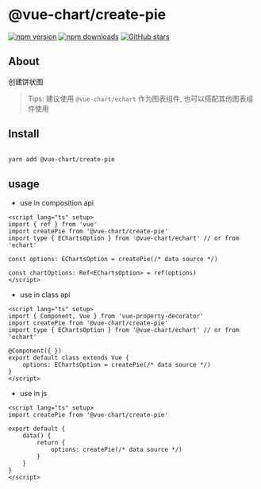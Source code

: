 # @vue-chart/create-pie

[![npm version](https://badge.fury.io/js/%40vue-chart%2Fcreate-pie.svg)](https://www.npmjs.com/package/@vue-chart/create-pie)
[![npm downloads](https://img.shields.io/npm/dm/%40vue-chart%2Fcreate-pie.svg?style=flat)](https://www.npmjs.com/package/@vue-chart/create-pie)
[![GitHub stars](https://img.shields.io/github/stars/halo951/vue-chart?style=social&label=@vue-chart/echart)](https://github.com/halo951/vue-chart/tree/master/packages/create-pie)

## About

创建饼状图

> Tips: 建议使用 `@vue-chart/echart` 作为图表组件, 也可以搭配其他图表组件使用

## Install

```bash

yarn add @vue-chart/create-pie

```

## usage

- use in composition api

```vue
<script lang="ts" setup>
import { ref } from 'vue'
import createPie from '@vue-chart/create-pie'
import type { EChartsOption } from '@vue-chart/echart' // or from 'echart'

const options: EChartsOption = createPie(/* data source */)

const chartOptions: Ref<EChartsOption> = ref(options)
</script>
```

- use in class api

```vue
<script lang="ts" setup>
import { Component, Vue } from 'vue-property-decorator'
import createPie from '@vue-chart/create-pie'
import type { EChartsOption } from '@vue-chart/echart' // or from 'echart'

@Component({ })
export default class extends Vue {
    options: EChartsOption = createPie(/* data source */)
}
</script>
```

- use in js

```vue
<script lang="ts" setup>
import createPie from '@vue-chart/create-pie'

export default {
    data() {
        return {
            options: createPie(/* data source */)
        }
    }
}
</script>
```